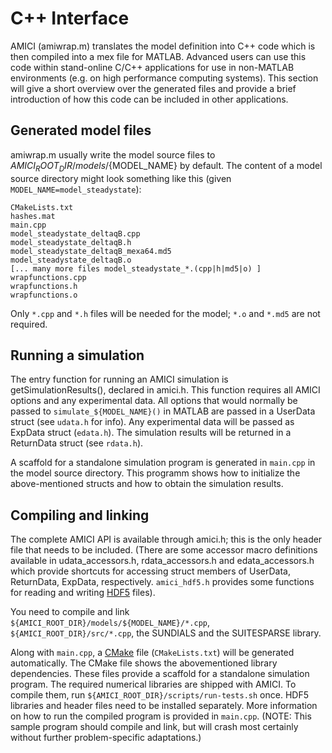 # C++ Interface

AMICI (amiwrap.m)  translates the model definition into C++ code which is then compiled into a mex file for MATLAB. Advanced users can use this code within stand-online C/C++ applications for use in non-MATLAB environments (e.g. on high performance computing systems). This section will give a short overview over the generated files and provide a brief introduction of how this code can be included in other applications.


## Generated model files
amiwrap.m usually write the model source files to ${AMICI_ROOT_DIR}/models/${MODEL_NAME} by default. 
The content of a model source directory might look something like this (given `MODEL_NAME=model_steadystate`): 

```
CMakeLists.txt
hashes.mat 
main.cpp 
model_steadystate_deltaqB.cpp 
model_steadystate_deltaqB.h 
model_steadystate_deltaqB_mexa64.md5 
model_steadystate_deltaqB.o 
[... many more files model_steadystate_*.(cpp|h|md5|o) ]
wrapfunctions.cpp 
wrapfunctions.h 
wrapfunctions.o
```

Only `*.cpp` and `*.h` files will be needed for the model; `*.o` and `*.md5` are not required. 

## Running a simulation

The entry function for running an AMICI simulation is getSimulationResults(), declared in amici.h. This function requires all AMICI options and any experimental data. All options that would normally be passed to `simulate_${MODEL_NAME}()` in MATLAB are passed in a UserData struct (see `udata.h` for info). Any experimental data will be passed as ExpData struct (`edata.h`). The simulation results will be returned in a ReturnData struct (see `rdata.h`).

A scaffold for a standalone simulation program is generated in `main.cpp` in the model source directory. This programm shows how to initialize the above-mentioned structs and how to obtain the simulation results.

## Compiling and linking

The complete AMICI API is available through amici.h; this is the only header file that needs to be included. (There are some accessor macro definitions available in udata_accessors.h, rdata_accessors.h and edata_accessors.h which provide shortcuts for accessing struct members of UserData, ReturnData, ExpData, respectively. `amici_hdf5.h` provides some functions for reading and writing [HDF5](https://support.hdfgroup.org/) files). 

You need to compile and link `${AMICI_ROOT_DIR}/models/${MODEL_NAME}/*.cpp`, `${AMICI_ROOT_DIR}/src/*.cpp`, the SUNDIALS and the SUITESPARSE library.

Along with `main.cpp`, a [CMake](https://cmake.org/) file (`CMakeLists.txt`) will be generated automatically. The CMake file shows the abovementioned library dependencies. These files provide a scaffold for a standalone simulation program. The required numerical libraries are shipped with AMICI. To compile them, run `${AMICI_ROOT_DIR}/scripts/run-tests.sh` once. HDF5 libraries and header files need to be installed separately. 
More information on how to run the compiled program is provided in `main.cpp`.
(NOTE: This sample program should compile and link, but will crash most certainly without further problem-specific adaptations.)
